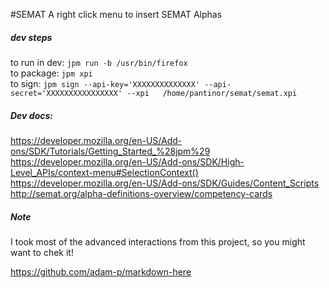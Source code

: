 #SEMAT
A right click menu to insert SEMAT Alphas


##### dev steps
to run in dev: `jpm run -b /usr/bin/firefox`  
to package: `jpm xpi`  
to sign: `jpm sign --api-key='XXXXXXXXXXXXXX' --api-secret='XXXXXXXXXXXXXXXX' --xpi   /home/pantinor/semat/semat.xpi`

##### Dev docs:
https://developer.mozilla.org/en-US/Add-ons/SDK/Tutorials/Getting_Started_%28jpm%29  
https://developer.mozilla.org/en-US/Add-ons/SDK/High-Level_APIs/context-menu#SelectionContext()  
https://developer.mozilla.org/en-US/Add-ons/SDK/Guides/Content_Scripts  
http://semat.org/alpha-definitions-overview/competency-cards  

##### Note
I took most of the advanced interactions from this project, so you might want to chek it!

https://github.com/adam-p/markdown-here